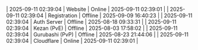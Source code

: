 | 2025-09-11 02:39:04 | Website | Online | 2025-09-11 02:39:01 |
| 2025-09-11 02:39:04 | Registration | Offline | 2025-09-09 16:40:23 |
| 2025-09-11 02:39:04 | Auth Server | Offline | 2025-08-18 09:33:31 |
| 2025-09-11 02:39:04 | Kezan (PvE) | Offline | 2025-08-03 17:58:02 |
| 2025-09-11 02:39:04 | Gurubashi (PvP) | Offline | 2025-08-23 21:44:06 |
| 2025-09-11 02:39:04 | Cloudflare | Online | 2025-09-11 02:39:01 |
